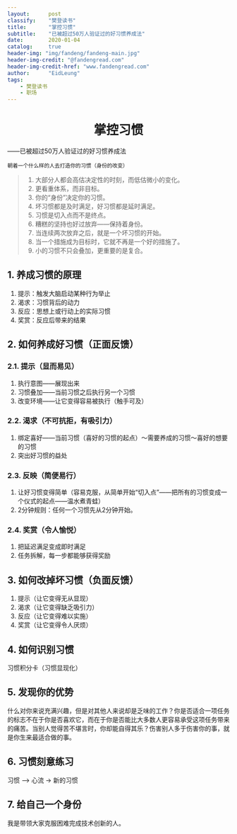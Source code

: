 ```yaml
---
layout:      post
classify:    "樊登读书"
title:       "掌控习惯"
subtitle:    "已被超过50万人验证过的好习惯养成法"
date:        2020-01-04
catalog:     true
header-img: "img/fandeng/fandeng-main.jpg"
header-img-credit: "@fandengread.com"
header-img-credit-href: "www.fandengread.com"
author:      "EidLeung"
tags:
    - 樊登读书
    - 职场
---
```

<center><h1>掌控习惯</h1></center>
——已被超过50万人验证过的好习惯养成法

`朝着一个什么样的人去打造你的习惯（身份的改变）`
> 1. 大部分人都会高估决定性的时刻，而低估微小的变化。  
> 2. 更看重体系，而非目标。  
> 3. 你的“身份”决定你的习惯。  
> 4. 坏习惯都是及时满足，好习惯都是延时满足。  
> 5. 习惯是切入点而不是终点。  
> 6. 糟糕的坚持也好过放弃——保持着身份。  
> 7. 当连续两次放弃之后，就是一个坏习惯的开始。  
> 8. 当一个措施成为目标时，它就不再是一个好的措施了。
> 9. 小的习惯不只会叠加，更重要的是复合。

## 1. 养成习惯的原理
1. 提示：触发大脑启动某种行为举止
2. 渴求：习惯背后的动力
3. 反应：思想上或行动上的实际习惯
4. 奖赏：反应后带来的结果

## 2. 如何养成好习惯（正面反馈）
### 2.1. 提示（显而易见）
1. 执行意图——展现出来
2. 习惯叠加——当前习惯之后执行另一个习惯
3. 改变环境——让它变得容易被执行（触手可及）

### 2.2. 渴求（不可抗拒，有吸引力）
1. 绑定喜好——当前习惯（喜好的习惯的起点）～需要养成的习惯～喜好的想要的习惯
2. 突出好习惯的益处

### 2.3. 反映（简便易行）
1. 让好习惯变得简单（容易克服，从简单开始“切入点”——把所有的习惯变成一个仪式的起点——温水煮青蛙）  
2. 2分钟规则：任何一个习惯先从2分钟开始。

### 2.4. 奖赏（令人愉悦）
1. 把延迟满足变成即时满足
2. 任务拆解，每一步都能够获得奖励

## 3. 如何改掉坏习惯（负面反馈）
1. 提示（让它变得无从显现）
2. 渴求（让它变得缺乏吸引力）
3. 反应（让它变得难以实施）
4. 奖赏（让它变得令人厌烦）

## 4. 如何识别习惯
习惯积分卡（习惯显现化）

## 5. 发现你的优势
什么对你来说充满兴趣，但是对其他人来说却是乏味的工作？你是否适合一项任务的标志不在于你是否喜欢它，而在于你是否能比大多数人更容易承受这项任务带来的痛苦。当别人觉得苦不堪言时，你却能自得其乐？伤害别人多于伤害你的事，就是你生来最适合做的事。

## 6. 习惯刻意练习
习惯 —> 心流 -> 新的习惯

## 7. 给自己一个身份
我是带领大家克服困难完成技术创新的人。
